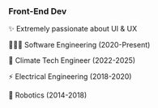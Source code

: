 ### Front-End Dev
✨ Extremely passionate about UI & UX

👩🏼‍💻 Software Engineering (2020-Present)

💚 Climate Tech Engineer (2022-2025)

⚡️ Electrical Engineering (2018-2020)

🤖 Robotics (2014-2018)

<!--
**k-berryman/k-berryman** is a ✨ _special_ ✨ repository because its `README.md` (this file) appears on your GitHub profile.

Here are some ideas to get you started:

- 🔭 I’m currently working on ...
- 🌱 I’m currently learning ...
- 👯 I’m looking to collaborate on ...
- 🤔 I’m looking for help with ...
- 💬 Ask me about ...
- 📫 How to reach me: ...
- 😄 Pronouns: ...
- ⚡ Fun fact: ...
-->
